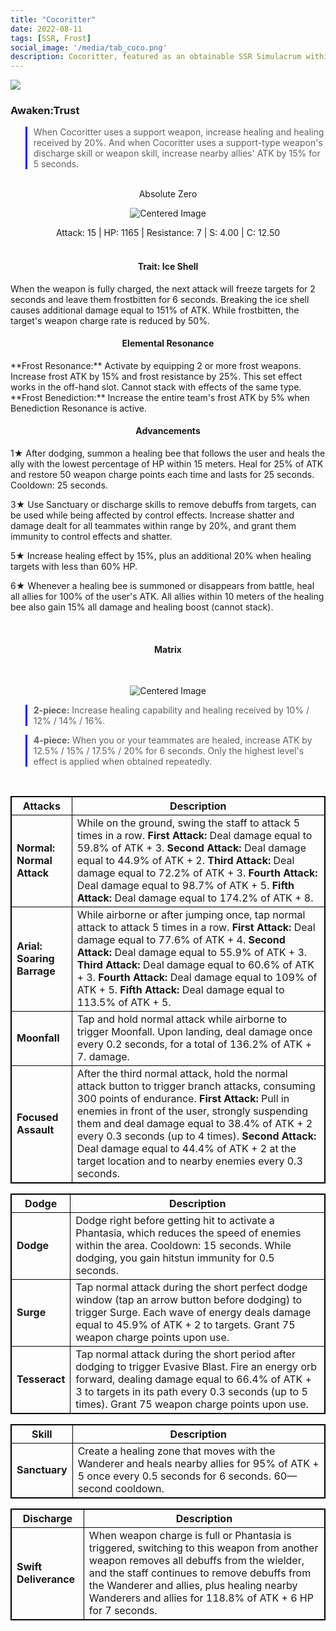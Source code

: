 ```yaml
---
title: "Cocoritter"
date: 2022-08-11
tags: [SSR, Frost]
social_image: '/media/tab_coco.png'
description: Cocoritter, featured as an obtainable SSR Simulacrum within the simulacrum system, associated with the weapon Absolute Zero.
---
```


![](https://i.postimg.cc/fLS6zjVY/Simulacrum-Cocoritter-Awaken.webp)

### Awaken:Trust

> When Cocoritter uses a support weapon, increase healing and healing received by 20%. And when Cocoritter uses a support-type weapon's discharge skill or weapon skill, increase nearby allies' ATK by 15% for 5 seconds.

</br>

<center>Absolute Zero</center>
<p align="center">
<img src="https://i.postimg.cc/nzSXvx2v/Icon-Weapon-Absolute-Zero.webp" alt="Centered Image">
</p>
<center>
Attack: 15 | HP: 1165 | Resistance: 7 | S: 4.00 | C: 12.50
</center>

</br>

<h4 style="text-align: center;"> Trait: Ice Shell </h4>

When the weapon is fully charged, the next attack will freeze targets for 2 seconds and leave them frostbitten for 6 seconds. Breaking the ice shell causes additional damage equal to 151% of ATK. While frostbitten, the target's weapon charge rate is reduced by 50%.

<h4 style="text-align: center;"> Elemental Resonance </h4>
**Frost Resonance:** Activate by equipping 2 or more frost weapons. Increase frost ATK by 15% and frost resistance by 25%. This set effect works in the off-hand slot. Cannot stack with effects of the same type.
**Frost Benediction:** Increase the entire team's frost ATK by 5% when Benediction Resonance is active.


<h4 style="text-align: center;"> Advancements </h4>


1★ After dodging, summon a healing bee that follows the user and heals the ally with the lowest percentage of HP within 15 meters. Heal for 25% of ATK and restore 50 weapon charge points each time and lasts for 25 seconds. Cooldown: 25 seconds.


3★ Use Sanctuary or discharge skills to remove debuffs from targets, can be used while being affected by control effects. Increase shatter and damage dealt for all teammates within range by 20%, and grant them immunity to control effects and shatter.


5★ Increase healing effect by 15%, plus an additional 20% when healing targets with less than 60% HP.

6★ Whenever a healing bee is summoned or disappears from battle, heal all allies for 100% of the user's ATK. All allies within 10 meters of the healing bee also gain 15% all damage and healing boost (cannot stack).


<style>
table {
    border-collapse: collapse;
}
table, th, td {
   border: 1.5px solid black;
}
blockquote {
    border-left: solid blue;
    padding-left: 10px;
}
</style>

</br>

<h4 style="text-align: center;"> Matrix </h4>

</br>

<p align="center">
    <img src="https://i.postimg.cc/fRfwZ1bg/Coco-m.png" alt="Centered Image">
</p>

> **2-piece:** Increase healing capability and healing received by 10% / 12% / 14% / 16%.

> **4-piece:** When you or your teammates are healed, increase ATK by 12.5% / 15% / 17.5% / 20% for 6 seconds. Only the highest level's effect is applied when obtained repeatedly.

</br>


| Attacks          | Description                                                                                                                     |
|-----------------|---------------------------------------------------------------------------------------------------------------------------------|
| **Normal: Normal Attack** | While on the ground, swing the staff to attack 5 times in a row. **First Attack:** Deal damage equal to 59.8% of ATK + 3. **Second Attack:** Deal damage equal to 44.9% of ATK + 2. **Third Attack:** Deal damage equal to 72.2% of ATK + 3. **Fourth Attack:** Deal damage equal to 98.7% of ATK + 5. **Fifth Attack:** Deal damage equal to 174.2% of ATK + 8. |
| **Arial: Soaring Barrage**| While airborne or after jumping once, tap normal attack to attack 5 times in a row. **First Attack:** Deal damage equal to 77.6% of ATK + 4. **Second Attack:** Deal damage equal to 55.9% of ATK + 3. **Third Attack:** Deal damage equal to 60.6% of ATK + 3. **Fourth Attack:** Deal damage equal to 109% of ATK + 5. **Fifth Attack:** Deal damage equal to 113.5% of ATK + 5. |
| **Moonfall**| Tap and hold normal attack while airborne to trigger Moonfall. Upon landing, deal damage once every 0.2 seconds, for a total of 136.2% of ATK + 7. damage. |
| **Focused Assault**| After the third normal attack, hold the normal attack button to trigger branch attacks, consuming 300 points of endurance. **First Attack:** Pull in enemies in front of the user, strongly suspending them and deal damage equal to 38.4% of ATK + 2 every 0.3 seconds (up to 4 times). **Second Attack:** Deal damage equal to 44.4% of ATK + 2 at the target location and to nearby enemies every 0.3 seconds. |


| Dodge          | Description                                                                                                                     |
|-----------------|---------------------------------------------------------------------------------------------------------------------------------|
| **Dodge** | Dodge right before getting hit to activate a Phantasia, which reduces the speed of enemies within the area. Cooldown: 15 seconds. While dodging, you gain hitstun immunity for 0.5 seconds. |
| **Surge**| Tap normal attack during the short perfect dodge window (tap an arrow button before dodging) to trigger Surge. Each wave of energy deals damage equal to 45.9% of ATK + 2 to targets. Grant 75 weapon charge points upon use. |
| **Tesseract**| Tap normal attack during the short period after dodging to trigger Evasive Blast. Fire an energy orb forward, dealing damage equal to 66.4% of ATK + 3 to targets in its path every 0.3 seconds (up to 5 times). Grant 75 weapon charge points upon use. |


| Skill          | Description                                                                                                                     |
|-----------------|---------------------------------------------------------------------------------------------------------------------------------|
| **Sanctuary** | Create a healing zone that moves with the Wanderer and heals nearby allies for 95% of ATK + 5 once every 0.5 seconds for 6 seconds. 60—second cooldown. |


|Discharge          | Description                                                                                                                     |
|-----------------|---------------------------------------------------------------------------------------------------------------------------------|
| **Swift Deliverance** | When weapon charge is full or Phantasia is triggered, switching to this weapon from another weapon removes all debuffs from the wielder, and the staff continues to remove debuffs from the Wanderer and allies, plus healing nearby Wanderers and allies for 118.8% of ATK + 6 HP for 7 seconds. |


